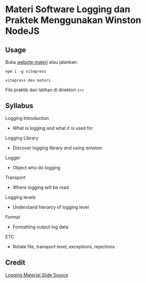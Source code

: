 # Materi Software Logging dan Praktek Menggunakan Winston NodeJS

## Usage

Buka [website materi](vartzy.github.io/software-logging-workshop) atau jalankan:

`npm i -g vitepress`

`vitepress dev materi`

File praktik dan latihan di direktori `src`

## Syllabus

Logging Introduction
- What is logging and what it is used for

Logging Library
- Discover logging library and using winston

Logger
- Object who do logging

Transport
- Where logging will be read

Logging levels
- Understand hierarcy of logging level

Format
- Formatting output log data

ETC
- Rotate file, transport level, exceptions, rejections

## Credit

[Logging Material Slide Source](https://docs.google.com/presentation/d/1lVzJLLC66JKK1b_pOGX-eEgETlkXILoqYIJtA4g-FVo/edit#slide=id.g133393bdfd3_0_543)
